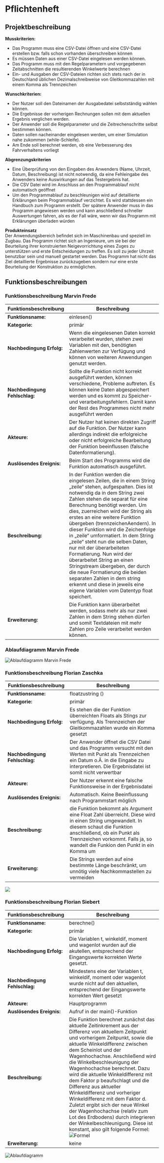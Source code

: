# Pflichtenheft         
    
## Projektbeschreibung     
**Musskriterien:**    
* Das Programm muss eine CSV-Datei öffnen und eine CSV-Datei erstellen bzw. falls schon vorhanden überschreiben können
* Es müssen Daten aus einer CSV-Datei eingelesen werden können.   
* Das Programm muss mit den Regelparametern und vorgegebenen Zeitabschnitten die resultierenden Winkelwerte berechnen
* Ein- und Ausgaben der CSV-Dateien richten sich stets nach der in Deutschland üblichen Dezimalschreibweise von Gleitkommazahlen mit einem Komma als Trennzeichen


**Wunschkriterien:**  
* Der Nutzer soll den Dateinamen der Ausgabedatei selbstständig wählen können.   
* Die Ergebnisse der vorherigen Rechnungen sollen mit dem aktuellen Ergebnis verglichen werden.  
* Der Anwender soll die Regelparameter und die Zeitrechenschritte selbst bestimmen können.   
* Daten sollen nacheinander eingelesen werden, um einer Simulation nahe zukommen (while-Schleife).
* Am Ende soll berechnet werden, ob eine Verbesserung des Fahrverhaltens vorliegt

**Abgrenzungskriterien**    
* Eine Überprüfung von den Eingaben des Anwenders (Name, Uhrzeit, Datum, Beschreibung) ist nicht notwendig, da eine Fehleingabe des Anwenders keine Auswirkungen auf das Testergebnis hat.
* Die CSV Datei wird im Anschluss an den Programmablauf nicht automatisch geöffnet
* Um den Programmablauf zu beschleunigen wird auf detaillierte Erklärungen beim Programmablauf verzichtet. Es wird stattdessen ein Handbuch zum Programm erstellt. Der spätere Anwender muss in das Programm angewiesen werden und kann anschließend schneller Auswertungen fahren, als es der Fall wäre, wenn wir das Programm mit Erklärungen überladen würden

**Produkteinsatz**   
Der Anwendungsbereich befindet sich im Maschinenbau und speziell im Zugbau.
Das Programm richtet sich an Ingenieure, um sie bei der Beurteilung ihrer konstruierten Neigevorrichtung eines Zuges zu unterstützen und erste Entscheidungen zu treffen.  Es soll zu jeder Uhrzeit benutzbar sein und manuell gestartet werden.
Das Programm hat nicht das Ziel detaillierte Ergebnisse zurückzugeben sondern nur eine erste Beurteilung der Konstruktion zu ermöglichen.   


## Funktionsbeschreibungen    
     
### Funktionsbeschreibung Marvin Frede    
   
|  **Funktionsbeschreibung** 	|   **Beschreibung**	|
| ---                           |---                    |
| **Funktionsname:**	|  einlesen()               	|
| **Kategorie:**  	|  primär 	                |
| **Nachbedingung Erfolg:**  	| Wenn die eingelesenen Daten korrekt verarbeitet wurden, stehen zwei Variablen mit den, benötigten Zahlenwerten zur Verfügung und können von weiteren Anwendungen genutzt werden.  	|
| **Nachbedingung Fehlschlag:**  	| Sollte die Funktion nicht korrekt ausgeführt werden, können verschiedene, Probleme auftreten. Es können keine Daten abgespeichert werden und es kommt zu Speicher- und verarbeitungsfehlern. Damit kann der Rest des Programmes nicht mehr ausgeführt werden  	|
| **Akteure:**  	| Der Nutzer hat keinen direkten Zugriff auf die Funktion. Der Nutzer kann allerdings indirekt die erfolgreiche oder nicht erfolgreiche Bearbeitung der Funktion beeinflussen (falsche Datenformatierung).  	|
| **Auslösendes Ereignis:**  	|  Beim Start des Programms wird die Funktion automatisch ausgeführt. 	|
| **Beschreibung:**  	|In der Funktion werden die eingelesen Zeilen, die in einem String „zeile“ stehen, aufgespalten. Dies ist notwendig da in dem String zwei Zahlen stehen die separat für eine Berechnung benötigt werden. Um dies, zuerreichen wird der String als erstes an eine weitere Funktion übergeben (trennzeichenAendern). In dieser Funktion wird die Zeichenfolge in „zeile“ umformatiert. In dem String „zeile“ steht nun die selben Daten, nur mit der überarbeiteten Formatierung. Nun wird der überarbeitet String an einen Stringstream übergeben, der durch die neue Formatierung die beiden separaten Zahlen in dem string erkennt und diese in jeweils eine eigene Variablen vom Datentyp float speichert.     |
| **Erweiterung:**      |  Die Funktion kann überarbeitet werden, sodass mehr als nur zwei Zahlen in dem String stehen dürfen und somit Textdateien mit mehr Zahlen pro Zeile verarbeitet werden können. |    
   
### Ablaufdiagramm Marvin Frede     
     
![Ablaufdiagramm Marvin Frede](images/ablaufdiagrammMarvin.jpg)      
    
          
### Funktionsbeschreibung Florian Zaschka      
   
    
   
| **Funktionsbeschreibung**     |   **Beschreibung** |
| ---                           |---                 |
| **Funktionsname:**      |floatzustring ()|
| **Kategorie:**  	        | primär |
| **Nachbedingung Erfolg:**  	| Es stehen die der Funktion überreichten Floats als Stings zur verfügung. Als Trennzeichen der Gleitkommazahlen wurde ein Komma gesetzt |
| **Nachbedingung Fehlschlag:** | Der Anwender öffnet die CSV Datei und das Programm versucht mit den Werten mit Punkt als Trennzeichen ein Datum o.Ä. in die Eingabe zu interpretieren. Die Ergebnisdatei ist somit nicht verwertbar |
| **Akteure:**  	        | Der Nutzer erkennt eine falsche Funktionsweise in der Ergebnisdatei |
| **Auslösendes Ereignis:**  	| Automatisch. Keine Beeinflussung nach Programmstart möglich |
| **Beschreibung:**  	        | die Funktion bekommt als Argument eine Float Zahl überreicht. Diese wird in einen String umgewandelt. In diesem schaut die Funktion anschließend, ob ein Punkt als Trennzeichen vorkommt. Falls ja, so wandelt die Funkion den Punkt in ein Komma um |
| **Erweiterung:**              | Die Strings werden auf eine bestimmte Länge beschränkt, um unnötig viele Nachkommastellen zu vermeiden |     

![](images/UML_Nutzerinfos.PNG)
     
        
### Funktionsbeschreibung Florian Siebert     
     
| **Funktionsbeschreibung**     |   **Beschreibung** |
| ---                           |---                 |
| **Funktionsname:**       	| berechne() |
| **Kategorie:**  	        | primär |
| **Nachbedingung Erfolg:**  	| Die Variablen t, winkeldif, moment und wagenlot wurden auf die akutellen, entsprechend der Eingangswerte korrekten Werte gesetzt. |
| **Nachbedingung Fehlschlag:** | Mindestens eine der Variablen t, winkeldif, moment oder wagenlot wurde nicht auf den aktuellen, entsprechend der Eingangswerte korrekten Wert gesetzt |
| **Akteure:**  	        | Hauptprogramm  |
| **Auslösendes Ereignis:**  	| Aufruf in der main()-Funktion |
| **Beschreibung:**  	        | Die Funktion berechnet zunächst das aktuelle Zeitinkrement aus der Differenz von aktuellem Zeitpunkt und vorherigem Zeitpunkt, sowie die aktuelle Winkeldifferenz zwischen dem Scheinlot und der Wagenhochachse. Anschließend wird die Winkelbeschleunigung der Wagenhochachse berechnet. Dazu wird die aktuelle Winkeldifferenz mit dem Faktor p beaufschlagt und die Differenz aus aktueller Winkeldifferenz und vorheriger Winkeldifferenz mit dem Faktor d. Zuletzt ergibt sich der neue Winkel der Wagenhochachse (relativ zum Lot des Erdbodens) durch integrieren der Winkelbeschleunigung. Diese ist konstant, also gilt folgende Formel: ![Formel](images/Formel.png)|
| **Erweiterung:**              | keine | 

![Ablaufdiagramm](images/PAP.jpg)